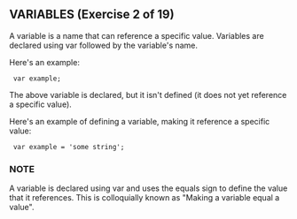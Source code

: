 ## VARIABLES (Exercise 2 of 19)

  A variable is a name that can reference a specific value. Variables are
  declared using var followed by the variable's name.

  Here's an example:

     var example;

  The above variable is declared, but it isn't defined (it does not yet
  reference a specific value).

  Here's an example of defining a variable, making it reference a specific
  value:

     var example = 'some string';

 ### NOTE

  A variable is declared using var and uses the equals sign to define the
  value that it references. This is colloquially known as "Making a variable
  equal a value".
